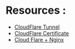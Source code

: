 # Resources :

- [CloudFlare Tunnel](https://www.truenas.com/docs/scale/24.04/scaletutorials/apps/appsecurity/cloudflaretunnel/)
- [CloudFlare Certificate](https://jesuisadmin.fr/installer-un-certificat-ssl-cloudflare-origin-avec-nginx/)
- [Cloud Flare + Nginx](https://silicon.blog/2023/01/22/how-to-combine-nginx-proxy-manager-with-cloudflare-to-access-your-websites-web-services-securely/)
